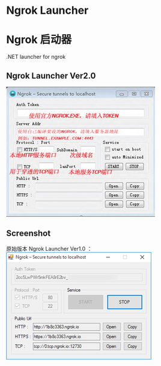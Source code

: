 # Ngrok Launcher 
# Ngrok 启动器
.NET launcher for ngrok

## Ngrok Launcher Ver2.0
![Screenshot](https://github.com/wisdomwei201804/Ngrok_Launcher/raw/master/Screenshot/Ngrok-launcher.JPG) 

## Screenshot
原始版本 Ngrok Launcher Ver1.0 ：\
![Screenshot](https://github.com/hariimurti/Ngrok_Launcher/raw/master/Screenshot/2017-09-09_184447.png)
